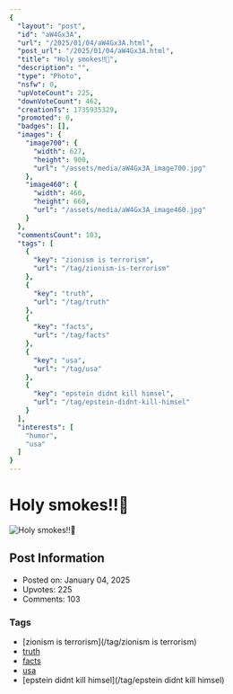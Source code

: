 ```yaml
---
{
  "layout": "post",
  "id": "aW4Gx3A",
  "url": "/2025/01/04/aW4Gx3A.html",
  "post_url": "/2025/01/04/aW4Gx3A.html",
  "title": "Holy smokes‼️🤯",
  "description": "",
  "type": "Photo",
  "nsfw": 0,
  "upVoteCount": 225,
  "downVoteCount": 462,
  "creationTs": 1735935329,
  "promoted": 0,
  "badges": [],
  "images": {
    "image700": {
      "width": 627,
      "height": 900,
      "url": "/assets/media/aW4Gx3A_image700.jpg"
    },
    "image460": {
      "width": 460,
      "height": 660,
      "url": "/assets/media/aW4Gx3A_image460.jpg"
    }
  },
  "commentsCount": 103,
  "tags": [
    {
      "key": "zionism is terrorism",
      "url": "/tag/zionism-is-terrorism"
    },
    {
      "key": "truth",
      "url": "/tag/truth"
    },
    {
      "key": "facts",
      "url": "/tag/facts"
    },
    {
      "key": "usa",
      "url": "/tag/usa"
    },
    {
      "key": "epstein didnt kill himsel",
      "url": "/tag/epstein-didnt-kill-himsel"
    }
  ],
  "interests": [
    "humor",
    "usa"
  ]
}
---
```


# Holy smokes‼️🤯

![Holy smokes‼️🤯](/assets/media/aW4Gx3A_image700.jpg)

## Post Information

- Posted on: January 04, 2025
- Upvotes: 225
- Comments: 103

### Tags

- [zionism is terrorism](/tag/zionism is terrorism)
- [truth](/tag/truth)
- [facts](/tag/facts)
- [usa](/tag/usa)
- [epstein didnt kill himsel](/tag/epstein didnt kill himsel)
